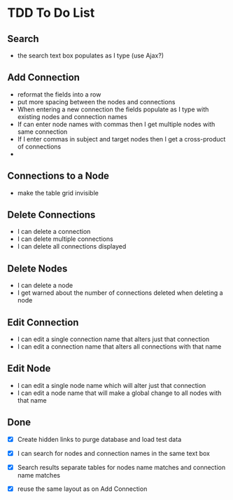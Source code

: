 # TDD To Do List #

## Search ##
* the search text box populates as I type (use Ajax?)

## Add Connection ##
* reformat the fields into a row
* put more spacing between the nodes and connections
* When entering a new connection the fields populate as I type with existing nodes and connection names
* If can enter node names with commas then I get multiple nodes with same connection
* If I enter commas in subject and target nodes then I get a cross-product of connections
* 
## Connections to a Node ##
* make the table grid invisible

## Delete Connections ##
* I can delete a connection
* I can delete multiple connections
* I can delete all connections displayed

## Delete Nodes ##
* I can delete a node
* I get warned about the number of connections deleted when deleting a node

## Edit Connection ##
* I can edit a single connection name that alters just that connection
* I can edit a connection name that alters all connections with that name

## Edit Node ##
* I can edit a single node name which will alter just that connection
* I can edit a node name that will make a global change to all nodes with that name

## Done ##
*[x] Create hidden links to purge database and load test data 
*[x] I can search for nodes and connection names in the same text box
*[x] Search results separate tables for nodes name matches and connection name matches
*[x] reuse the same layout as on Add Connection

